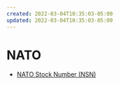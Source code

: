 ```yaml
---
created: 2022-03-04T10:35:03-05:00
updated: 2022-03-04T10:35:03-05:00
---
```

# NATO

- [NATO Stock Number (NSN)](NATO%20Stock%20Number%20(NSN).md)